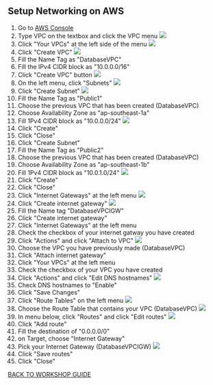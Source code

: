 ## Setup Networking on AWS

1. Go to [AWS Console](https://ap-southeast-1.console.aws.amazon.com/console/home?region=ap-southeast-1#)
2. Type VPC on the textbox and click the VPC menu
    ![](../../images/Migration/SetupNetworking/2.png)
3. Click "Your VPCs" at the left side of the menu
    ![](../../images/Migration/SetupNetworking/3.png)
4. Click "Create VPC"
    ![](../../images/Migration/SetupNetworking/4.png)
5. Fill the Name Tag as "DatabaseVPC"
6. Fill the IPv4 CIDR block as "10.0.0.0/16"
7. Click "Create VPC" button
    ![](../../images/Migration/SetupNetworking/7.png)
8. On the left menu, click "Subnets"
    ![](../../images/Migration/SetupNetworking/8.png)
9. Click "Create Subnet"
    ![](../../images/Migration/SetupNetworking/9.png)
10. Fill the Name Tag as "Public1"
11. Choose the previous VPC that has been created (DatabaseVPC)
12. Choose Availability Zone as "ap-southeast-1a"
13. Fill 1Pv4 CIDR block as "10.0.0.0/24"
    ![](../../images/Migration/SetupNetworking/13.png)
14. Click "Create"
15. Click "Close"
16. Click "Create Subnet"
17. Fill the Name Tag as "Public2"
18. Choose the previous VPC that has been created (DatabaseVPC)
19. Choose Availability Zone as "ap-southeast-1b"
20. Fill 1Pv4 CIDR block as "10.0.1.0/24"
    ![](../../images/Migration/SetupNetworking/20.png)
21. Click "Create"
22. Click "Close"
23. Click "Internet Gateways" at the left menu
    ![](../../images/Migration/SetupNetworking/23.png)
24. Click "Create internet gateway"
    ![](../../images/Migration/SetupNetworking/24.png)
25. Fill the Name tag "DatabaseVPCIGW"
26. Click "Create internet gateway"
27. Click "Internet Gateways" at the left menu
28. Check the checkbox of your internet gatway you have created
29. Click "Actions" and click "Attach to VPC"
    ![](../../images/Migration/SetupNetworking/29.png)
30. Choose the VPC you have previously made (DatabaseVPC)
31. Click "Attach internet gateway"
32. Click "Your VPCs" at the left menu
33. Check the checkbox of your VPC you have created
34. Click "Actions" and click "Edit DNS hostnames"
    ![](../../images/Migration/SetupNetworking/34.png)
35. Check DNS hostnames to "Enable"
36. Click "Save Changes"
37. Click "Route Tables" on the left menu
    ![](../../images/Migration/SetupNetworking/37.png)
38. Choose the Route Table that contains your VPC (DatabaseVPC)
    ![](../../images/Migration/SetupNetworking/38.png)
39. In menu below, click "Routes" and click "Edit routes"
    ![](../../images/Migration/SetupNetworking/39.png)
40. Click "Add route"
41. Fill the destination of "0.0.0.0/0"
42. on Target, choose "Internet Gateway"
43. Pick your Internet Gateway (DatabaseVPCIGW)
    ![](../../images/Migration/SetupNetworking/43.png)
44. Click "Save routes"
45. Click "Close"

[BACK TO WORKSHOP GUIDE](../../README.md)